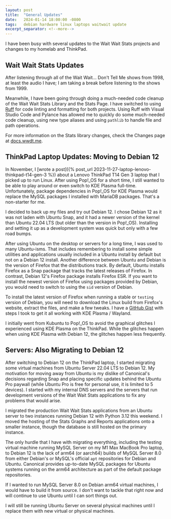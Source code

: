 ```yaml
---
layout: post
title:  "General Updates"
date:   2024-01-14 18:00:00 -0800
tags:   debian hardware linux laptops waitwait update
excerpt_separator: <!--more-->
---
```


I have been busy with several updates to the Wait Wait Stats projects and changes to my homelab and ThinkPad.

<!--more-->

## Wait Wait Stats Updates

After listening through all of the Wait Wait... Don't Tell Me shows from 1998, at least the audio I have; I am taking a break before listening to the shows from 1999.

Meanwhile, I have been going through doing a much-needed code cleanup of the Wait Wait Stats Library and the Stats Page. I have switched to using [Ruff](https://docs.astral.sh/ruff/) for code linting and formatting for both projects. Using Ruff with Visual Studio Code and Pylance has allowed me to quickly do some much-needed code cleanup, using new type aliases and using `pathlib` to handle file and path operations.

For more information on the Stats library changes, check the Changes page at [docs.wwdt.me](https://docs.wwdt.me/latest/changes/).

## ThinkPad Laptop Updates: Moving to Debian 12

In November, I [wrote a post]({% post_url 2023-11-27-laptop-lenovo-thinkpad-t14-gen-3 %}) about a Lenovo ThinkPad T14 Gen 3 laptop that I picked up to run Linux. After using Pop!_OS for a short time, I still wanted to be able to play around or even switch to KDE Plasma full-time. Unfortunately, package dependencies in Pop!_OS for KDE Plasma would replace the MySQL packages I installed with MariaDB packages. That's a non-starter for me.

I decided to back up my files and try out Debian 12. I chose Debian 12 as it was not laden with Ubuntu Snap, and it had a newer version of the kernel than Ubuntu 22.04 LTS (but older than the version in Pop!_OS). Installing and setting it up as a development system was quick but only with a few road bumps.

After using Ubuntu on the desktop or servers for a long time, I was used to many Ubuntu-isms. That includes remembering to install some simple utilities and applications usually included in a Ubuntu install by default but not on a Debian 12 install. Another difference between Ubuntu and Debian is the version of Firefox that the distributions track. By default, Ubuntu installs Firefox as a Snap package that tracks the latest releases of Firefox. In contrast, Debian 12's Firefox package installs Firefox ESR. If you want to install the newest version of Firefox using packages provided by Debian, you would need to switch to using the `sid` version of Debian.

To install the latest version of Firefox when running a stable or `testing` version of Debian, you will need to download the Linux build from Firefox's website, extract the files, and make a few tweaks. I have a [GitHub Gist](https://gist.github.com/questionlp/fa9f7b87c14e88bd25beda17d2931743) with steps I took to get it all working with KDE Plasma / Wayland.

I initially went from Kubuntu to Pop!_OS to avoid the graphical glitches I experienced using KDE Plasma on the ThinkPad. While the glitches happen when using KDE Plasma with Debian 12, the glitches happen less frequently.

## Servers: Also Migrating to Debian 12

After switching to Debian 12 on the ThinkPad laptop, I started migrating some virtual machines from Ubuntu Server 22.04 LTS to Debian 12. My motivation for moving away from Ubuntu is my dislike of Canonical's decisions regarding Snap and placing specific updates behind the Ubuntu Pro paywall (while Ubuntu Pro is free for personal use, it is limited to 5 devices). I started with my internal DNS servers and the servers that run development versions of the Wait Wait Stats applications to fix any problems that would arise.

I migrated the production Wait Wait Stats applications from an Ubuntu server to two instances running Debian 12 with Python 3.12 this weekend. I moved the hosting of the Stats Graphs and Reports applications onto a smaller instance, though the database is still hosted on the primary instance.

The only hurdle that I have with migrating everything, including the testing virtual machine running MySQL Server on my M1 Max MacBook Pro laptop, to Debian 12 is the lack of arm64 (or aarch64) builds of MySQL Server 8.0 from either Debian's or MySQL's official `apt` repositories for Debian and Ubuntu. Canonical provides up-to-date MySQL packages for Ubuntu systems running on the arm64 architecture as part of the default package repositories.

If I wanted to run MySQL Server 8.0 on Debian arm64 virtual machines, I would have to build it from source. I don't want to tackle that right now and will continue to use Ubuntu until I can sort things out.

I will still be running Ubuntu Server on several physical machines until I  replace them with new virtual or physical machines.
